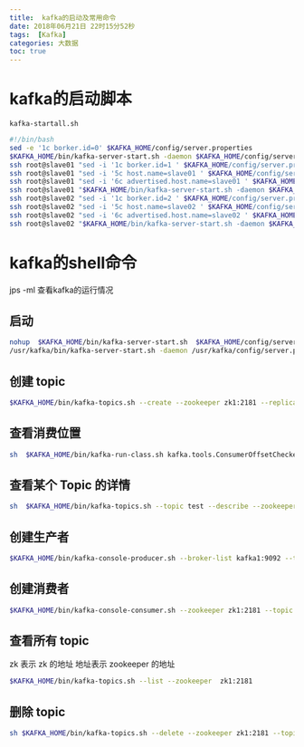```yaml
---
title:  kafka的启动及常用命令
date: 2018年06月21日 22时15分52秒
tags:  [Kafka]
categories: 大数据
toc: true
---
```

# kafka的启动脚本

 	kafka-startall.sh

```bash
#!/bin/bash
sed -e '1c borker.id=0' $KAFKA_HOME/config/server.properties
$KAFKA_HOME/bin/kafka-server-start.sh -daemon $KAFKA_HOME/config/server.properties
ssh root@slave01 "sed -i '1c borker.id=1 ' $KAFKA_HOME/config/server.properties"
ssh root@slave01 "sed -i '5c host.name=slave01 ' $KAFKA_HOME/config/server.properties"
ssh root@slave01 "sed -i '6c advertised.host.name=slave01 ' $KAFKA_HOME/config/server.properties"
ssh root@slave01 "$KAFKA_HOME/bin/kafka-server-start.sh -daemon $KAFKA_HOME/config/server.properties"
ssh root@slave02 "sed -i '1c borker.id=2 ' $KAFKA_HOME/config/server.properties"
ssh root@slave02 "sed -i '5c host.name=slave02 ' $KAFKA_HOME/config/server.properties"
ssh root@slave02 "sed -i '6c advertised.host.name=slave02 ' $KAFKA_HOME/config/server.properties"
ssh root@slave02 "$KAFKA_HOME/bin/kafka-server-start.sh -daemon $KAFKA_HOME/config/server.properties"
```
<!--more -->

# kafka的shell命令

jps -ml 查看kafka的运行情况

## 启动

```bash
nohup  $KAFKA_HOME/bin/kafka-server-start.sh  $KAFKA_HOME/config/server.properties > /dev/null 2>&1 &
/usr/kafka/bin/kafka-server-start.sh -daemon /usr/kafka/config/server.properties
```

## 创建 topic

```bash
$KAFKA_HOME/bin/kafka-topics.sh --create --zookeeper zk1:2181 --replication-factor 2 --partitions 3 --topic shuaige
```

## 查看消费位置

```bash
sh  $KAFKA_HOME/bin/kafka-run-class.sh kafka.tools.ConsumerOffsetChecker --zookeeper zk1:2181 --group testGroup

```

## 查看某个 Topic 的详情

```bash
sh  $KAFKA_HOME/bin/kafka-topics.sh --topic test --describe --zookeeper zk1:2181

```

## 创建生产者

```bash
$KAFKA_HOME/bin/kafka-console-producer.sh --broker-list kafka1:9092 --topic shuaige
```

## 创建消费者

```bash
$KAFKA_HOME/bin/kafka-console-consumer.sh --zookeeper zk1:2181 --topic shuaige --from-beginning

```

## 查看所有 topic

zk 表示 zk 的地址 地址表示 zookeeper 的地址

```Bash
$KAFKA_HOME/bin/kafka-topics.sh --list --zookeeper  zk1:2181
```

## 删除 topic

```bash
sh $KAFKA_HOME/bin/kafka-topics.sh --delete --zookeeper zk1:2181 --topic test
```